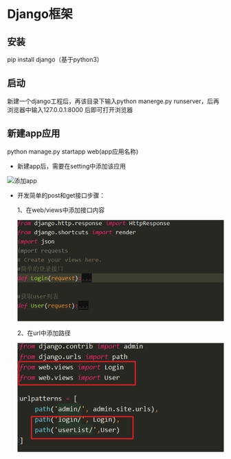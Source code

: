 # Django框架

## 安装

pip install django（基于python3）

## 启动

新建一个django工程后，再该目录下输入python manerge.py runserver，后再浏览器中输入127.0.0.1:8000 后即可打开浏览器

## 新建app应用

python manage.py startapp web(app应用名称)

+ 新建app后，需要在setting中添加该应用

![添加app](../images添加app.png)

+ 开发简单的post和get接口步骤：

  1、在web/views中添加接口内容

  ![view内容](../images/view内容.png)

  2、在url中添加路径

  ![url设置](../images/url设置.png)
